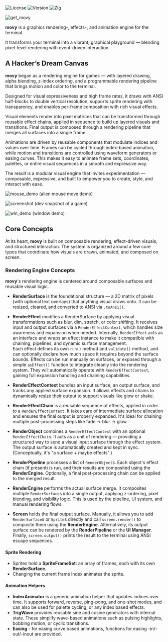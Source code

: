 ![License](https://img.shields.io/badge/License-MIT-85adf2?style=flat)
![Version](https://img.shields.io/badge/Version-0.0.0-85adf2?style=flat)
![Zig](https://img.shields.io/badge/Zig-0.14.0-92eaf2?style=flat)  

![get_movy](https://github.com/user-attachments/assets/2436ed3e-d7e3-4b92-a63a-8b09908ffcf1)

**movy** is a graphics rendering-, effects-, and animation engine for the terminal.  

It transforms your terminal into a vibrant, graphical playground — blending pixel-level rendering with event-driven interaction.

## A Hacker’s Dream Canvas

**movy** began as a rendering engine for games — with layered drawing, alpha blending, z-index ordering, and a programmable rendering pipeline that brings motion and color to the terminal.  

Designed for visual expressiveness and high frame rates, it draws with ANSI half-blocks to double vertical resolution, supports sprite rendering with transparency, and enables per-frame composition with rich visual effects.

Visual elements render into pixel matrices that can be transformed through reusable effect chains, applied in sequence to build up layered visuals and transitions. Final output is composed through a rendering pipeline that merges all surfaces into a single frame.

Animations are driven by reusable components that modulate indices and values over time. Frames can be cycled through index-based animation, while motion and transitions are controlled using waveform generators or easing curves. This makes it easy to animate frame sets, coordinates, palettes, or entire visual sequences in a smooth and expressive way.

The result is a modular visual engine that invites experimentation — composable, expressive, and built to empower you to create, style, and interact with ease.

![mouse_demo](https://github.com/user-attachments/assets/d9852663-fe6d-4119-8c15-90501a3622c1)
(alien mouse move demo)


![screenshot](https://github.com/user-attachments/assets/c5e4885b-2f31-49d7-aa35-bdc4dff5eefe)
(dev snapshot of a game)

![win_demo](https://github.com/user-attachments/assets/4ceae31d-bbb1-4a2c-95d9-8bd09e2a513b)
(window demo)

## Core Concepts

At its heart, **movy** is built on composable rendering, effect-driven visuals, and structured interaction. The system is organized around a few core types that coordinate how visuals are drawn, animated, and composed on screen.

### Rendering Engine Concepts

**movy**'s rendering engine is centered around composable surfaces and reusable visual logic.

- **RenderSurface** is the foundational structure — a 2D matrix of pixels (with optional text overlays) that anything visual draws onto. It can be resized, cleared, and converted to ANSI via `.toAnsi()`.

- **RenderEffect** modifies a RenderSurface by applying visual transformations such as blur, dim, stretch, or color shifting. It receives input and output surfaces via a `RenderEffectContext`, which handles size awareness and expansion when needed. Internally, `RenderEffect` acts as an interface and wraps an effect instance to make it compatible with chaining, pipelines, and dynamic surface management.  
  Each effect defines its own `run()` method and `validate()` method, and can optionally declare how much space it requires beyond the surface bounds. Effects can be run manually on surfaces, or exposed through a simple `asEffect()` function to integrate cleanly into the rendering system. They will automatically operate with `RenderEffectContext`, gaining full expansion handling and chaining capabilities.

- **RenderEffectContext** bundles an input surface, an output surface, and tracks any applied surface expansion. It allows effects and chains to dynamically resize their output to support visuals like glow or shake.

- **RenderEffectChain** is a reusable sequence of effects, applied in order to a `RenderEffectContext`. It takes care of intermediate surface allocation and ensures the final output is properly expanded. It's ideal for chaining multiple post-processing steps like fade → blur → glow.

- **RenderObject** combines a `RenderEffectContext` with an optional `RenderEffectChain`. It acts as a unit of rendering — providing a structured way to send a visual input surface through the effect system. The output surface is automatically created and kept in sync. (Conceptually, it's "a surface + maybe effects".)

- **RenderPipeline** processes a list of `RenderObject`s. Each object's effect chain (if present) is run, and their results are composited using the **RenderEngine**. Optionally, a final post-processing chain can be applied to the merged result.

- **RenderEngine** performs the actual surface merge. It composites multiple `RenderSurface`s into a single output, applying z-ordering, pixel blending, and visibility logic. This is used by the pipeline, UI system, and manual rendering flows.

- **Screen** holds the final output surface. Manually, it allows you to add `RenderSurface`s or `Sprite`s directly and call `screen.render()` to composite them using the **RenderEngine**. Alternatively, its output surface can be rendered by the **RenderPipeline** or the **UI Manager**. Finally, `screen.output()` prints the result to the terminal using ANSI escape sequences.



#### Sprite Rendering

- Sprites hold a **SpriteFrameSet**: an array of frames, each with its own **RenderSurface**.
- Changing the current frame index animates the sprite.

#### Animation Helpers

- **IndexAnimator** is a generic animation helper that updates indices over time. It supports forward, reverse, ping-pong, and one-shot modes, and can also be used for palette cycling, or any index based effects.
- **TrigWave** provides reusable sine and cosine generators with internal state. These simplify wave-based animations such as pulsing highlights, bobbing motion, or cyclic transitions.
- **Easing** - for easing curve based animations, functions for easing -in/-out/-inout are provided.





